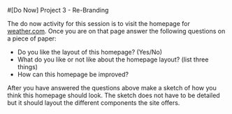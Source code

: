 #[Do Now] Project 3  - Re-Branding

The do now activity for this session is to visit the homepage for [weather.com](https://www.weather.com). Once you are on that page answer the following questions on a piece of paper:

* Do you like the layout of this homepage? (Yes/No)
* What do you like or not like about the homepage layout? (list three things)
* How can this homepage be improved?

After you have answered the questions above make a sketch of how you think this homepage should look. The sketch does not have to be detailed but it should layout the different components the site offers.

